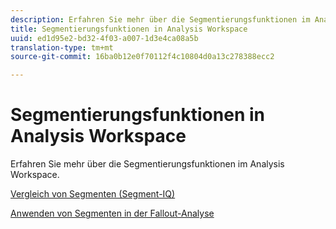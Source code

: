 ```yaml
---
description: Erfahren Sie mehr über die Segmentierungsfunktionen im Analysis Workspace.
title: Segmentierungsfunktionen in Analysis Workspace
uuid: ed1d95e2-bd32-4f03-a007-1d3e4ca08a5b
translation-type: tm+mt
source-git-commit: 16ba0b12e0f70112f4c10804d0a13c278388ecc2

---
```



# Segmentierungsfunktionen in Analysis Workspace

Erfahren Sie mehr über die Segmentierungsfunktionen im Analysis Workspace.

[Vergleich von Segmenten (Segment-IQ)](https://marketing.adobe.com/resources/help/en_US/analytics/analysis-workspace/segment-comparison.html)

[Anwenden von Segmenten in der Fallout-Analyse](https://marketing.adobe.com/resources/help/en_US/analytics/analysis-workspace/compare-segments-fallout.html)
